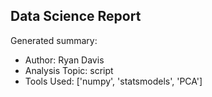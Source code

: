 ## Data Science Report

Generated summary:

- Author: Ryan Davis
- Analysis Topic: script
- Tools Used: ['numpy', 'statsmodels', 'PCA']
